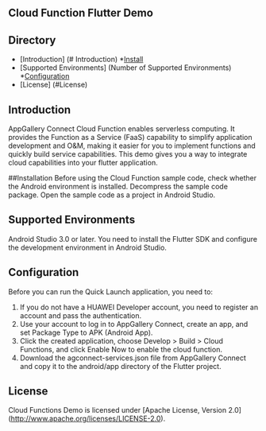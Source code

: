 ## Cloud Function Flutter Demo


## Directory

* [Introduction] (# Introduction)
*[Install](#Install)
* [Supported Environments] (Number of Supported Environments)
*[Configuration](#Configuration)
* [License] (#License)


## Introduction
AppGallery Connect Cloud Function enables serverless computing. It provides the Function as a Service (FaaS) capability to simplify application development and O&M, making it easier for you to implement functions and quickly build service capabilities. This demo gives you a way to integrate cloud capabilities into your flutter application.

##Installation
Before using the Cloud Function sample code, check whether the Android environment is installed.
Decompress the sample code package.
Open the sample code as a project in Android Studio.

## Supported Environments
Android Studio 3.0 or later.
You need to install the Flutter SDK and configure the development environment in Android Studio.

## Configuration
Before you can run the Quick Launch application, you need to:
1. If you do not have a HUAWEI Developer account, you need to register an account and pass the authentication.
2. Use your account to log in to AppGallery Connect, create an app, and set Package Type to APK (Android App).
3. Click the created application, choose Develop > Build > Cloud Functions, and click Enable Now to enable the cloud function.
4. Download the agconnect-services.json file from AppGallery Connect and copy it to the android/app directory of the Flutter project.

## License
Cloud Functions Demo is licensed under [Apache License, Version 2.0] (http://www.apache.org/licenses/LICENSE-2.0).